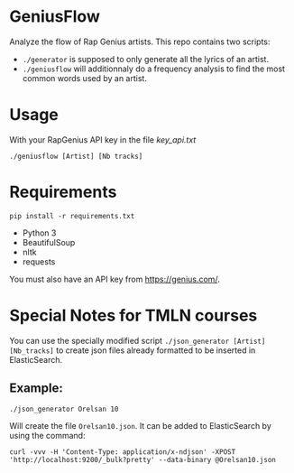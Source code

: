 # GeniusFlow

Analyze the flow of Rap Genius artists. This repo contains two scripts:
- `./generator` is supposed to only generate all the lyrics of an artist.
- `./geniusflow` will additionnaly do a frequency analysis to find the most common
  words used by an artist.


# Usage

With your RapGenius API key in the file *key_api.txt*

`./geniusflow [Artist] [Nb tracks]`


# Requirements

`pip install -r requirements.txt`

* Python 3
* BeautifulSoup
* nltk
* requests

You must also have an API key from https://genius.com/.

# Special Notes for TMLN courses

You can use the specially modified script `./json_generator [Artist] [Nb_tracks]`
to create json files already formatted to be inserted in ElasticSearch.

## Example:

`./json_generator Orelsan 10`

Will create the file `Orelsan10.json`. It can be added to ElasticSearch
by using the command:

`curl -vvv -H 'Content-Type: application/x-ndjson' -XPOST 'http://localhost:9200/_bulk?pretty' --data-binary @Orelsan10.json`
